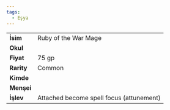 ```yaml
---
tags:
  - Eşya
---  
```

  
|  |  |  
|---|---|  
| **İsim** | Ruby of the War Mage|  
| **Okul** | |  
| **Fiyat** | 75 gp|  
| **Rarity** | Common|  
| **Kimde** | |  
| **Menşei** | |  
| **İşlev** | Attached become spell focus (attunement)|  
